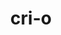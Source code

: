 ---
codehost: https://github.com/https://github.com/kubernetes-incubator/cri-o
logohandle: cri-oio
sort: cri-o
title: cri-o
website: http://cri-o.io/
---